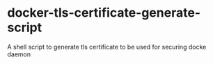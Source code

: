 # docker-tls-certificate-generate-script
A shell script to generate tls certificate to be used for securing docke daemon

